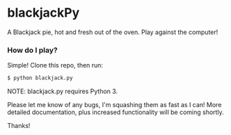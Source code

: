 blackjackPy
===========

A Blackjack pie, hot and fresh out of the oven.  Play against the computer!

### How do I play?
Simple!  Clone this repo, then run:

```bash
$ python blackjack.py
```
NOTE: blackjack.py requires Python 3.

Please let me know of any bugs, I'm squashing them as fast as I can!  More detailed documentation, plus increased functionality will be coming shortly.

Thanks!

